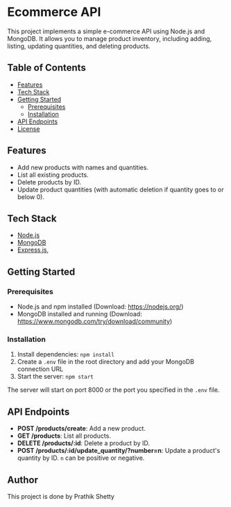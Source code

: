 # Ecommerce API

This project implements a simple e-commerce API using Node.js and MongoDB. It allows you to manage product inventory, including adding, listing, updating quantities, and deleting products.

## Table of Contents

- [Features](#features)
- [Tech Stack](#tech-stack)
- [Getting Started](#getting-started)
  - [Prerequisites](#prerequisites)
  - [Installation](#installation)
- [API Endpoints](#api-endpoints)
- [License](#license)

## Features

- Add new products with names and quantities.
- List all existing products.
- Delete products by ID.
- Update product quantities (with automatic deletion if quantity goes to or below 0).

## Tech Stack

- <a href="https://nodejs.org/en/">Node.js</a>
- <a href="https://www.mongodb.com/">MongoDB</a>
- <a href="https://expressjs.com/">Express.js</a>, 

## Getting Started

### Prerequisites

- Node.js and npm installed (Download: https://nodejs.org/)
- MongoDB installed and running (Download: https://www.mongodb.com/try/download/community)

### Installation

1.  Install dependencies: `npm install`
2.  Create a `.env` file in the root directory and add your MongoDB connection URL
3.  Start the server: `npm start`

The server will start on port 8000 or the port you specified in the `.env` file.

## API Endpoints

- **POST /products/create**: Add a new product.
- **GET /products**: List all products.
- **DELETE /products/:id**: Delete a product by ID.
- **POST /products/:id/update_quantity/?number=n**: Update a product's quantity by ID. `n` can be positive or negative.

## Author

This project is done by Prathik Shetty



